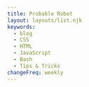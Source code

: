 ```yaml
---
title: Probable Robot
layout: layouts/list.njk
keywords:
  - blog
  - CSS
  - HTML
  - JavaScript
  - Bash
  - Tips & Tricks
changeFreq: weekly
---
```

